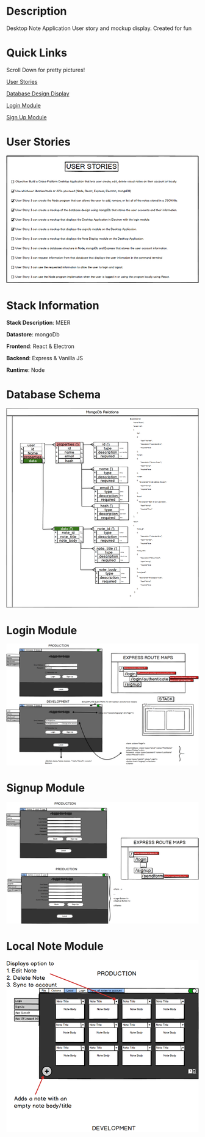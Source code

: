 # Description
Desktop Note Application User story and mockup display. Created for fun

# Quick Links

Scroll Down for pretty pictures!


[User Stories](https://raw.githubusercontent.com/s1iqbal/mockUps/master/UserStories.png)

[Database Design Display](databaseSchemaUser.png)

[Login Module](loginModule.png)

[Sign Up Module](signupModule.png)



# User Stories
![img](https://raw.githubusercontent.com/s1iqbal/mockUps/master/UserStories.png)


# Stack Information

**Stack Description**: MEER

**Datastore**: mongoDb

**Frontend**: React & Electron

**Backend**: Express & Vanilla JS

**Runtime**: Node


# Database Schema
![img](databaseSchemaUser.png)

# Login Module
![img](loginModule.png)

# Signup Module
![img](signupModule.png)

# Local Note Module
![img](localNoteModule.png)
